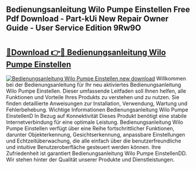 ## Bedienungsanleitung Wilo Pumpe Einstellen Free Pdf Download - Part-kUi New Repair Owner Guide - User Service Edition 9Rw9O

# <h2><a href="http://df3pyo3.blite.top/?on=Bedienungsanleitung+Wilo+Pumpe+Einstellen">🔗Download 👉🔴 Bedienungsanleitung Wilo Pumpe Einstellen</a></h2>

[![Bedienungsanleitung Wilo Pumpe Einstellen new download](https://i.imgur.com/lujVjoI.png)](http://df3pyo3.blite.top/?on=Bedienungsanleitung+Wilo+Pumpe+Einstellen)
Willkommen bei der Bedienungsanleitung für Ihr neu aktiviertes Bedienungsanleitung Wilo Pumpe Einstellen. Dieser umfassende Leitfaden soll Ihnen helfen, alle Funktionen und Vorteile Ihres Produkts zu verstehen und zu nutzen. Sie finden detaillierte Anweisungen zur Installation, Verwendung, Wartung und Fehlerbehebung. Wichtige Informationen Bedienungsanleitung Wilo Pumpe EinstellenD In Bezug auf Konnektivität Dieses Produkt benötigt eine stabile Internetverbindung für eine optimale Leistung. Bedienungsanleitung Wilo Pumpe Einstellen verfügt über eine Reihe fortschrittlicher Funktionen, darunter Objekterkennung, Gesichtserkennung, anpassbare Einstellungen und Echtzeitüberwachung, die alle einfach über die benutzerfreundliche und intuitive Benutzeroberfläche gesteuert werden können. Ihre Zufriedenheit ist garantiert Bedienungsanleitung Wilo Pumpe EinstellenDD. Wir stehen hinter der Qualität unserer Produkte und Dienstleistungen.
